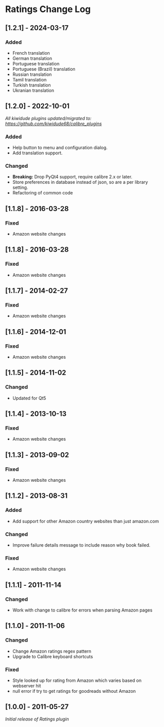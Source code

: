 # Ratings Change Log

## [1.2.1] - 2024-03-17
### Added
- French translation
- German translation
- Portuguese translation
- Portuguese (Brazil) translation
- Russian translation
- Tamil translation
- Turkish translation
- Ukranian translation

## [1.2.0] - 2022-10-01
_All kiwidude plugins updated/migrated to: https://github.com/kiwidude68/calibre_plugins_
### Added
- Help button to menu and configuration dialog.
- Add translation support.
### Changed
- **Breaking:** Drop PyQt4 support, require calibre 2.x or later.
- Store preferences in database instead of json, so are a per library setting.
- Refactoring of common code

## [1.1.8] - 2016-03-28
### Fixed
- Amazon website changes

## [1.1.8] - 2016-03-28
### Fixed
- Amazon website changes

## [1.1.7] - 2014-02-27
### Fixed
- Amazon website changes

## [1.1.6] - 2014-12-01
### Fixed
- Amazon website changes

## [1.1.5] - 2014-11-02
### Changed
- Updated for Qt5

## [1.1.4] - 2013-10-13
### Fixed
- Amazon website changes

## [1.1.3] - 2013-09-02
### Fixed
- Amazon website changes

## [1.1.2] - 2013-08-31
### Added
- Add support for other Amazon country websites than just amazon.com
### Changed
- Improve failure details message to include reason why book failed.
### Fixed
- Amazon website changes

## [1.1.1] - 2011-11-14
### Changed
- Work with change to calibre for errors when parsing Amazon pages

## [1.1.0] - 2011-11-06
### Changed
- Change Amazon ratings regex pattern
- Upgrade to Calibre keyboard shortcuts
### Fixed
- Style looked up for rating from Amazon which varies based on webserver hit
- null error if try to get ratings for goodreads without Amazon

## [1.0.0] - 2011-05-27
_Initial release of Ratings plugin_
